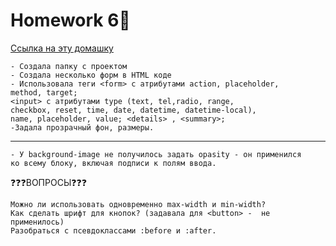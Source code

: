 # Homework 6🌺

[Ссылка на эту домашку](https://alexandra77718.github.io/hw6/)

```
- Создала папку с проектом
- Создала несколько форм в HTML коде
- Использовала теги <form> с атрибутами action, placeholder,
method, target;
<input> с атрибутами type (text, tel,radio, range, 
checkbox, reset, time, date, datetime, datetime-local),
name, placeholder, value; <details> , <summary>; 
-Задала прозрачный фон, размеры.
```
---
```
- У background-image не получилось задать opasity - он применился 
ко всему блоку, включая подписи к полям ввода.
```
❓❓❓ВОПРОСЫ❓❓❓
```
Можно ли использовать одновременно max-width и min-width?
Как сделать шрифт для кнопок? (задавала для <button> -  не применилось)
Разобраться с псевдоклассами :before и :after.
```
